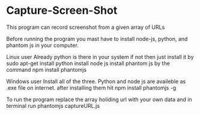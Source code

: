 Capture-Screen-Shot
===================

This program can record screenshot from a given array of URLs

Before running the program you mast have to install node-js, python, and phantom js in your computer.

Linux user
Already python is there in your system if not then just install it by sudo apt-get install python
install node js
install phantom js by the command npm install phantomjs

Windows user
Install all of the three. Python and node js are availeble as .exe file on internet. after installing them hit npm install phantomjs -g

To run the program replace the array holiding url with your own data and in terminal run
phantomjs captureURL.js
